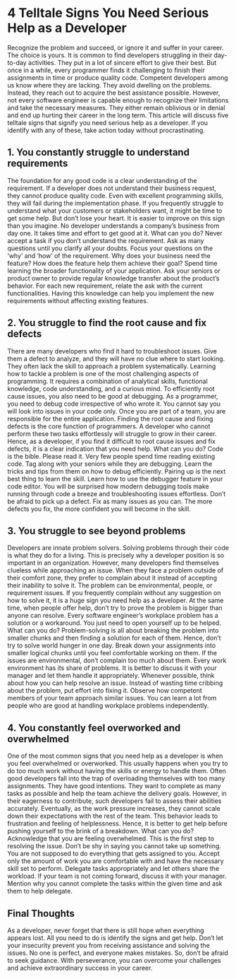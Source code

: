 # 4 Telltale Signs You Need Serious Help as a Developer


Recognize the problem and succeed, or ignore it and suffer in your career. The choice is yours.
It is common to find developers struggling in their day-to-day activities. They put in a lot of sincere effort to give their best. But once in a while, every programmer finds it challenging to finish their assignments in time or produce quality code.
Competent developers among us know where they are lacking. They avoid dwelling on the problems. Instead, they reach out to acquire the best assistance possible.
However, not every software engineer is capable enough to recognize their limitations and take the necessary measures. They either remain oblivious or in denial and end up hurting their career in the long term.
This article will discuss five telltale signs that signify you need serious help as a developer. If you identify with any of these, take action today without procrastinating.
## 1. You constantly struggle to understand requirements
The foundation for any good code is a clear understanding of the requirement. If a developer does not understand their business request, they cannot produce quality code. Even with excellent programming skills, they will fail during the implementation phase.
If you frequently struggle to understand what your customers or stakeholders want, it might be time to get some help.
But don’t lose your heart. It is easier to improve on this sign than you imagine. No developer understands a company’s business from day one. It takes time and effort to get good at it.
What can you do?
Never accept a task if you don’t understand the requirement. Ask as many questions until you clarify all your doubts.
Focus your questions on the ‘why’ and ‘how’ of the requirement. Why does your business need the feature? How does the feature help them achieve their goal?
Spend time learning the broader functionality of your application. Ask your seniors or product owner to provide regular knowledge transfer about the product’s behavior.
For each new requirement, relate the ask with the current functionalities. Having this knowledge can help you implement the new requirements without affecting existing features.
## 2. You struggle to find the root cause and fix defects
There are many developers who find it hard to troubleshoot issues. Give them a defect to analyze, and they will have no clue where to start looking. They often lack the skill to approach a problem systematically.
Learning how to tackle a problem is one of the most challenging aspects of programming. It requires a combination of analytical skills, functional knowledge, code understanding, and a curious mind.
To efficiently root cause issues, you also need to be good at debugging.
As a programmer, you need to debug code irrespective of who wrote it. You cannot say you will look into issues in your code only. Once you are part of a team, you are responsible for the entire application.
Finding the root cause and fixing defects is the core function of programmers. A developer who cannot perform these two tasks effortlessly will struggle to grow in their career.
Hence, as a developer, if you find it difficult to root cause issues and fix defects, it is a clear indication that you need help.
What can you do?
Code is the bible. Please read it. Very few people spend time reading existing code.
Tag along with your seniors while they are debugging. Learn the tricks and tips from them on how to debug efficiently. Pairing up is the next best thing to learn the skill.
Learn how to use the debugger feature in your code editor. You will be surprised how modern debugging tools make running through code a breeze and troubleshooting issues effortless.
Don’t be afraid to pick up a defect. Fix as many issues as you can. The more defects you fix, the more confident you will become in the skill.
## 3. You struggle to see beyond problems
Developers are innate problem solvers. Solving problems through their code is what they do for a living. This is precisely why a developer position is so important in an organization.
However, many developers find themselves clueless while approaching an issue. When they face a problem outside of their comfort zone, they prefer to complain about it instead of accepting their inability to solve it.
The problem can be environmental, people, or requirement issues.
If you frequently complain without any suggestion on how to solve it, it is a huge sign you need help as a developer.
At the same time, when people offer help, don’t try to prove the problem is bigger than anyone can resolve. Every software engineer’s workplace problem has a solution or a workaround. You just need to open yourself up to be helped.
What can you do?
Problem-solving is all about breaking the problem into smaller chunks and then finding a solution for each of them. Hence, don’t try to solve world hunger in one day. Break down your assignments into smaller logical chunks until you feel comfortable working on them.
If the issues are environmental, don’t complain too much about them. Every work environment has its share of problems. It is better to discuss it with your manager and let them handle it appropriately.
Whenever possible, think about how you can help resolve an issue. Instead of wasting time cribbing about the problem, put effort into fixing it.
Observe how competent members of your team approach similar issues. You can learn a lot from people who are good at handling workplace problems independently.
## 4. You constantly feel overworked and overwhelmed
One of the most common signs that you need help as a developer is when you feel overwhelmed or overworked. This usually happens when you try to do too much work without having the skills or energy to handle them.
Often good developers fall into the trap of overloading themselves with too many assignments. They have good intentions. They want to complete as many tasks as possible and help the team achieve the delivery goals.
However, in their eagerness to contribute, such developers fail to assess their abilities accurately. Eventually, as the work pressure increases, they cannot scale down their expectations with the rest of the team.
This behavior leads to frustration and feeling of helplessness. Hence, it is better to get help before pushing yourself to the brink of a breakdown.
What can you do?
Acknowledge that you are feeling overwhelmed. This is the first step to resolving the issue.
Don’t be shy in saying you cannot take up something. You are not supposed to do everything that gets assigned to you. Accept only the amount of work you are comfortable with and have the necessary skill set to perform.
Delegate tasks appropriately and let others share the workload.
If your team is not coming forward, discuss it with your manager. Mention why you cannot complete the tasks within the given time and ask them to help delegate.
## Final Thoughts
As a developer, never forget that there is still hope when everything appears lost.
All you need to do is identify the signs and get help. Don’t let your insecurity prevent you from receiving assistance and solving the issues.
No one is perfect, and everyone makes mistakes. So, don’t be afraid to seek guidance. With perseverance, you can overcome your challenges and achieve extraordinary success in your career.
